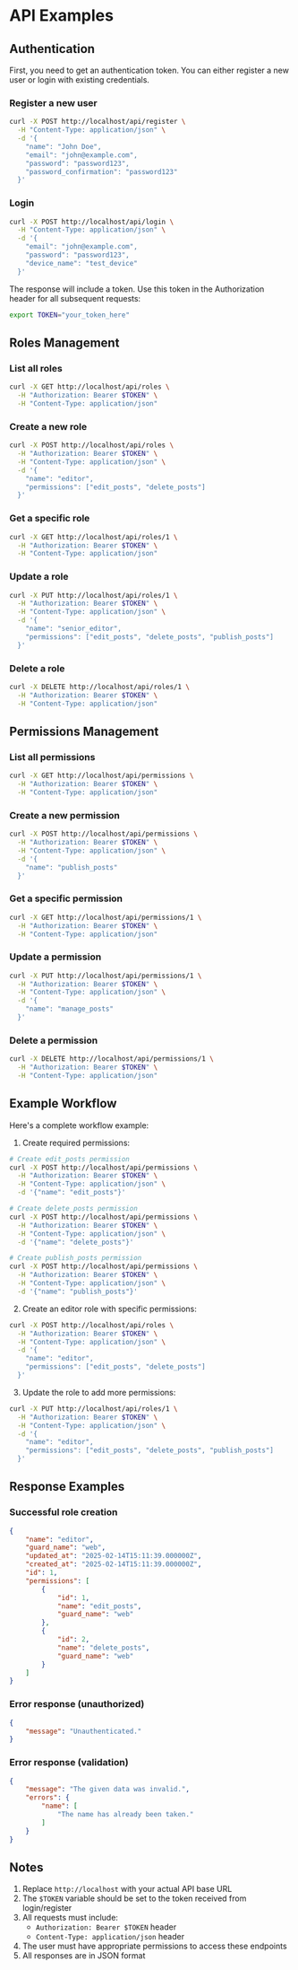 # API Examples

## Authentication

First, you need to get an authentication token. You can either register a new user or login with existing credentials.

### Register a new user
```bash
curl -X POST http://localhost/api/register \
  -H "Content-Type: application/json" \
  -d '{
    "name": "John Doe",
    "email": "john@example.com",
    "password": "password123",
    "password_confirmation": "password123"
  }'
```

### Login
```bash
curl -X POST http://localhost/api/login \
  -H "Content-Type: application/json" \
  -d '{
    "email": "john@example.com",
    "password": "password123",
    "device_name": "test_device"
  }'
```

The response will include a token. Use this token in the Authorization header for all subsequent requests:
```bash
export TOKEN="your_token_here"
```

## Roles Management

### List all roles
```bash
curl -X GET http://localhost/api/roles \
  -H "Authorization: Bearer $TOKEN" \
  -H "Content-Type: application/json"
```

### Create a new role
```bash
curl -X POST http://localhost/api/roles \
  -H "Authorization: Bearer $TOKEN" \
  -H "Content-Type: application/json" \
  -d '{
    "name": "editor",
    "permissions": ["edit_posts", "delete_posts"]
  }'
```

### Get a specific role
```bash
curl -X GET http://localhost/api/roles/1 \
  -H "Authorization: Bearer $TOKEN" \
  -H "Content-Type: application/json"
```

### Update a role
```bash
curl -X PUT http://localhost/api/roles/1 \
  -H "Authorization: Bearer $TOKEN" \
  -H "Content-Type: application/json" \
  -d '{
    "name": "senior_editor",
    "permissions": ["edit_posts", "delete_posts", "publish_posts"]
  }'
```

### Delete a role
```bash
curl -X DELETE http://localhost/api/roles/1 \
  -H "Authorization: Bearer $TOKEN" \
  -H "Content-Type: application/json"
```

## Permissions Management

### List all permissions
```bash
curl -X GET http://localhost/api/permissions \
  -H "Authorization: Bearer $TOKEN" \
  -H "Content-Type: application/json"
```

### Create a new permission
```bash
curl -X POST http://localhost/api/permissions \
  -H "Authorization: Bearer $TOKEN" \
  -H "Content-Type: application/json" \
  -d '{
    "name": "publish_posts"
  }'
```

### Get a specific permission
```bash
curl -X GET http://localhost/api/permissions/1 \
  -H "Authorization: Bearer $TOKEN" \
  -H "Content-Type: application/json"
```

### Update a permission
```bash
curl -X PUT http://localhost/api/permissions/1 \
  -H "Authorization: Bearer $TOKEN" \
  -H "Content-Type: application/json" \
  -d '{
    "name": "manage_posts"
  }'
```

### Delete a permission
```bash
curl -X DELETE http://localhost/api/permissions/1 \
  -H "Authorization: Bearer $TOKEN" \
  -H "Content-Type: application/json"
```

## Example Workflow

Here's a complete workflow example:

1. Create required permissions:
```bash
# Create edit_posts permission
curl -X POST http://localhost/api/permissions \
  -H "Authorization: Bearer $TOKEN" \
  -H "Content-Type: application/json" \
  -d '{"name": "edit_posts"}'

# Create delete_posts permission
curl -X POST http://localhost/api/permissions \
  -H "Authorization: Bearer $TOKEN" \
  -H "Content-Type: application/json" \
  -d '{"name": "delete_posts"}'

# Create publish_posts permission
curl -X POST http://localhost/api/permissions \
  -H "Authorization: Bearer $TOKEN" \
  -H "Content-Type: application/json" \
  -d '{"name": "publish_posts"}'
```

2. Create an editor role with specific permissions:
```bash
curl -X POST http://localhost/api/roles \
  -H "Authorization: Bearer $TOKEN" \
  -H "Content-Type: application/json" \
  -d '{
    "name": "editor",
    "permissions": ["edit_posts", "delete_posts"]
  }'
```

3. Update the role to add more permissions:
```bash
curl -X PUT http://localhost/api/roles/1 \
  -H "Authorization: Bearer $TOKEN" \
  -H "Content-Type: application/json" \
  -d '{
    "name": "editor",
    "permissions": ["edit_posts", "delete_posts", "publish_posts"]
  }'
```

## Response Examples

### Successful role creation
```json
{
    "name": "editor",
    "guard_name": "web",
    "updated_at": "2025-02-14T15:11:39.000000Z",
    "created_at": "2025-02-14T15:11:39.000000Z",
    "id": 1,
    "permissions": [
        {
            "id": 1,
            "name": "edit_posts",
            "guard_name": "web"
        },
        {
            "id": 2,
            "name": "delete_posts",
            "guard_name": "web"
        }
    ]
}
```

### Error response (unauthorized)
```json
{
    "message": "Unauthenticated."
}
```

### Error response (validation)
```json
{
    "message": "The given data was invalid.",
    "errors": {
        "name": [
            "The name has already been taken."
        ]
    }
}
```

## Notes

1. Replace `http://localhost` with your actual API base URL
2. The `$TOKEN` variable should be set to the token received from login/register
3. All requests must include:
   - `Authorization: Bearer $TOKEN` header
   - `Content-Type: application/json` header
4. The user must have appropriate permissions to access these endpoints
5. All responses are in JSON format
